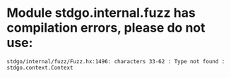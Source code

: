 # Module stdgo.internal.fuzz has compilation errors, please do not use:
```
stdgo/internal/fuzz/Fuzz.hx:1496: characters 33-62 : Type not found : stdgo.context.Context

```

